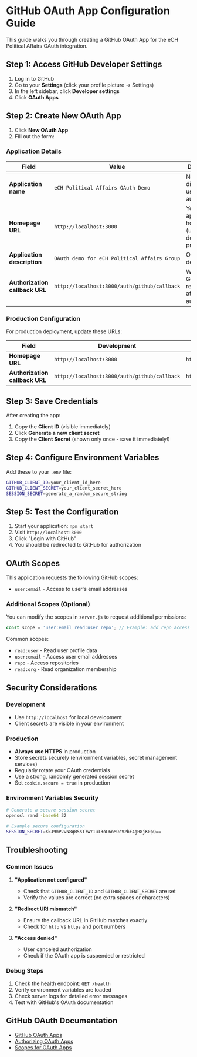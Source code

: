 # GitHub OAuth App Configuration Guide

This guide walks you through creating a GitHub OAuth App for the eCH Political Affairs OAuth integration.

## Step 1: Access GitHub Developer Settings

1. Log in to GitHub
2. Go to your **Settings** (click your profile picture → Settings)
3. In the left sidebar, click **Developer settings**
4. Click **OAuth Apps**

## Step 2: Create New OAuth App

1. Click **New OAuth App**
2. Fill out the form:

### Application Details

| Field | Value | Description |
|-------|-------|-------------|
| **Application name** | `eCH Political Affairs OAuth Demo` | Name displayed to users during authorization |
| **Homepage URL** | `http://localhost:3000` | Your application's homepage (use your domain in production) |
| **Application description** | `OAuth demo for eCH Political Affairs Group` | Optional description |
| **Authorization callback URL** | `http://localhost:3000/auth/github/callback` | Where GitHub redirects after authorization |

### Production Configuration

For production deployment, update these URLs:

| Field | Development | Production |
|-------|-------------|------------|
| **Homepage URL** | `http://localhost:3000` | `https://yourdomain.com` |
| **Authorization callback URL** | `http://localhost:3000/auth/github/callback` | `https://yourdomain.com/auth/github/callback` |

## Step 3: Save Credentials

After creating the app:

1. Copy the **Client ID** (visible immediately)
2. Click **Generate a new client secret**
3. Copy the **Client Secret** (shown only once - save it immediately!)

## Step 4: Configure Environment Variables

Add these to your `.env` file:

```bash
GITHUB_CLIENT_ID=your_client_id_here
GITHUB_CLIENT_SECRET=your_client_secret_here
SESSION_SECRET=generate_a_random_secure_string
```

## Step 5: Test the Configuration

1. Start your application: `npm start`
2. Visit `http://localhost:3000`
3. Click "Login with GitHub"
4. You should be redirected to GitHub for authorization

## OAuth Scopes

This application requests the following GitHub scopes:

- `user:email` - Access to user's email addresses

### Additional Scopes (Optional)

You can modify the scopes in `server.js` to request additional permissions:

```javascript
const scope = 'user:email read:user repo'; // Example: add repo access
```

Common scopes:
- `read:user` - Read user profile data
- `user:email` - Access user email addresses
- `repo` - Access repositories
- `read:org` - Read organization membership

## Security Considerations

### Development
- Use `http://localhost` for local development
- Client secrets are visible in your environment

### Production
- **Always use HTTPS** in production
- Store secrets securely (environment variables, secret management services)
- Regularly rotate your OAuth credentials
- Use a strong, randomly generated session secret
- Set `cookie.secure = true` in production

### Environment Variables Security
```bash
# Generate a secure session secret
openssl rand -base64 32

# Example secure configuration
SESSION_SECRET=XkJ9mP2vN8qR5sT7wY1uI3oL6nM9cV2bF4gH8jK0pQ==
```

## Troubleshooting

### Common Issues

1. **"Application not configured"**
   - Check that `GITHUB_CLIENT_ID` and `GITHUB_CLIENT_SECRET` are set
   - Verify the values are correct (no extra spaces or characters)

2. **"Redirect URI mismatch"**
   - Ensure the callback URL in GitHub matches exactly
   - Check for `http` vs `https` and port numbers

3. **"Access denied"**
   - User canceled authorization
   - Check if the OAuth app is suspended or restricted

### Debug Steps

1. Check the health endpoint: `GET /health`
2. Verify environment variables are loaded
3. Check server logs for detailed error messages
4. Test with GitHub's OAuth documentation

## GitHub OAuth Documentation

- [GitHub OAuth Apps](https://docs.github.com/en/developers/apps/building-oauth-apps)
- [Authorizing OAuth Apps](https://docs.github.com/en/developers/apps/building-oauth-apps/authorizing-oauth-apps)
- [Scopes for OAuth Apps](https://docs.github.com/en/developers/apps/building-oauth-apps/scopes-for-oauth-apps)